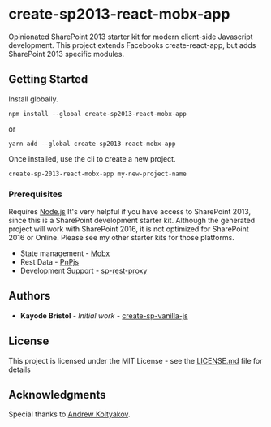 # create-sp2013-react-mobx-app

Opinionated SharePoint 2013 starter kit for modern client-side Javascript development. 
This project extends Facebooks create-react-app, but adds SharePoint 2013 specific modules.

## Getting Started

Install globally. 
````
npm install --global create-sp2013-react-mobx-app
````
or 
````
yarn add --global create-sp2013-react-mobx-app
````

Once installed, use the cli to create a new project. 
````
create-sp-2013-react-mobx-app my-new-project-name
````


### Prerequisites

Requires [Node.js](https://nodejs.org/)
It's very helpful if you have access to SharePoint 2013, since this is a SharePoint development starter kit.
Although the generated project will work with SharePoint 2016, it is not optimized for SharePoint 2016 or Online. 
Please see my other starter kits for those platforms.

* State management - [Mobx](https://github.com/mobxjs/mobx)
* Rest Data - [PnPjs](https://pnp.github.io/pnpjs/getting-started.html)
* Development Support - [sp-rest-proxy](https://github.com/koltyakov/sp-rest-proxy)

## Authors

* **Kayode Bristol** - *Initial work* - [create-sp-vanilla-js](https://github.com/kayodebristol/create-sp-vanilla-js)

## License

This project is licensed under the MIT License - see the [LICENSE.md](LICENSE.md) file for details

## Acknowledgments
Special thanks to [Andrew Koltyakov](https://github.com/koltyakov). 

